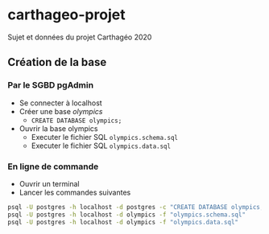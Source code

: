 # carthageo-projet
Sujet et données du projet Carthagéo 2020

## Création de la base

### Par le SGBD pgAdmin
* Se connecter à localhost
* Créer une base *olympics*
  + `CREATE DATABASE olympics;`
* Ouvrir la base olympics
  + Executer le fichier SQL `olympics.schema.sql`
  + Executer le fichier SQL `olympics.data.sql`

### En ligne de commande

* Ouvrir un terminal
* Lancer les commandes suivantes

```bash
psql -U postgres -h localhost -d postgres -c "CREATE DATABASE olympics;"
psql -U postgres -h localhost -d olympics -f "olympics.schema.sql"
psql -U postgres -h localhost -d olympics -f "olympics.data.sql"
```
